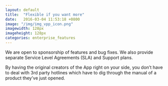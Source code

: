```yaml
---
layout: default
title:  "Flexible if you want more"
date:   2016-03-04 11:53:18 +0800
image: "/img/img_vpp_icon.png"
imagewidth: 128px
imageheight: 128px
categories: enterprise_features
---
```


We are open to sponsorship of features and bug fixes. We also provide separate Service Level Agreements (SLA) and Support plans.

By having the original creators of the App right on your side, you don’t have to deal with 3rd party hotlines which have to dig through the manual of a product they’ve just opened.